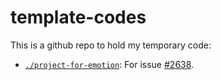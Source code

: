 template-codes
===============================================================================

This is a github repo to hold my temporary code:

- [`./project-for-emotion`](./project-for-emotion): For issue
  [#2638][emotion-2638].

[emotion-2638]: https://github.com/emotion-js/emotion/issues/2638
